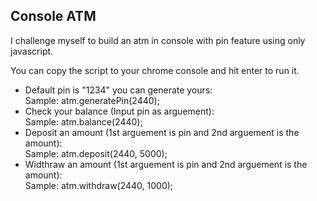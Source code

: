 ## Console ATM

I challenge myself to build an atm in console with pin feature using only javascript.

You can copy the script to your chrome console and hit enter to run it.
- Default pin is "1234" you can generate yours:\
  Sample: atm.generatePin(2440);
- Check your balance (Input pin as arguement):\
  Sample: atm.balance(2440);
- Deposit an amount (1st arguement is pin and 2nd arguement is the amount):\
  Sample: atm.deposit(2440, 5000);
- Widthraw an amount (1st arguement is pin and 2nd arguement is the amount):\
  Sample: atm.withdraw(2440, 1000);
